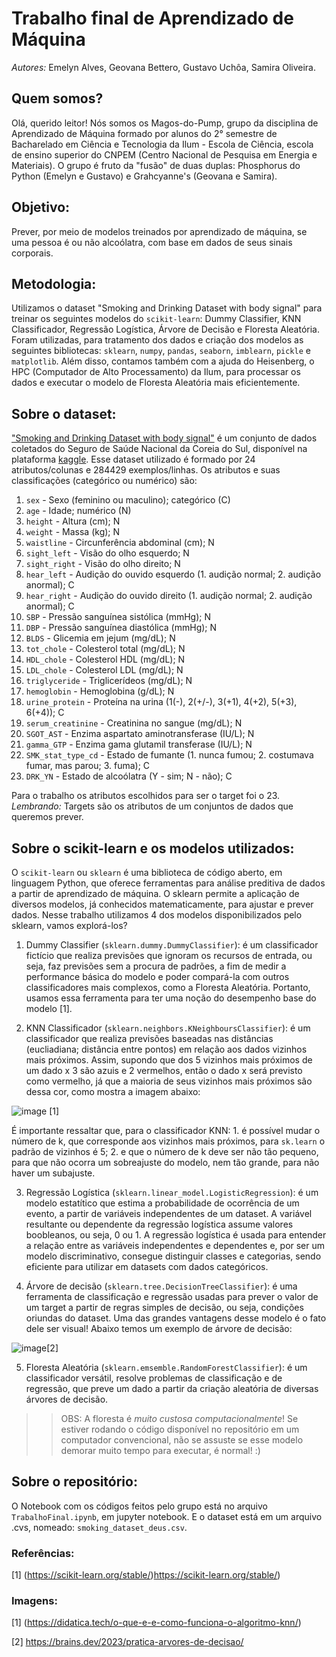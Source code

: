 # Trabalho final de Aprendizado de Máquina

_Autores:_ Emelyn Alves, Geovana Bettero, Gustavo Uchôa, Samira Oliveira.

## Quem somos? 
Olá, querido leitor! Nós somos os Magos-do-Pump, grupo da disciplina de Aprendizado de Máquina formado por alunos do 2° semestre de Bacharelado em Ciência e Tecnologia da Ilum - Escola de Ciência, escola de ensino superior do CNPEM (Centro Nacional de Pesquisa em Energia e Materiais). O grupo é fruto da "fusão" de duas duplas: Phosphorus do Python (Emelyn e Gustavo) e Grahcyanne's (Geovana e Samira). 

## Objetivo: 
Prever, por meio de modelos treinados por aprendizado de máquina, se uma pessoa é ou não alcoólatra, com base em dados de seus sinais corporais. 

## Metodologia:
Utilizamos o dataset "Smoking and Drinking Dataset with body signal" para treinar os seguintes modelos do `scikit-learn`: Dummy Classifier, KNN Classificador, Regressão Logística, Árvore de Decisão e Floresta Aleatória. Foram utilizadas, para tratamento dos dados e criação dos modelos as seguintes bibliotecas: `sklearn`, `numpy`, `pandas`, `seaborn`, `imblearn`, `pickle` e `matplotlib`. Além disso, contamos também com a ajuda do Heisenberg, o HPC (Computador de Alto Processamento) da Ilum, para processar os dados e executar o modelo de Floresta Aleatória mais eficientemente. 

## Sobre o dataset: 
["Smoking and Drinking Dataset with body signal"](https://www.kaggle.com/datasets/sooyoungher/smoking-drinking-dataset) é um conjunto de dados coletados do Seguro de Saúde Nacional da Coreia do Sul, disponível na plataforma [kaggle](https://www.kaggle.com/). Esse dataset utilizado é formado por 24 atributos/colunas e 284429 exemplos/linhas. Os atributos e suas classificações (categórico ou numérico) são: 
1. `sex` - Sexo (feminino ou maculino); categórico (C)
2. `age` - Idade; numérico (N)
3. `height` - Altura (cm); N
4. `weight` - Massa (kg); N
5. `waistline` - Circunferência abdominal (cm); N
6. `sight_left` - Visão do olho esquerdo; N
7. `sight_right` - Visão do olho direito; N
8. `hear_left` - Audição do ouvido esquerdo (1. audição normal; 2. audição anormal); C
9. `hear_right` - Audição do ouvido direito (1. audição normal; 2. audição anormal); C
10. `SBP` - Pressão sanguínea sistólica (mmHg); N 
11. `DBP` - Pressão sanguínea diastólica (mmHg); N 
12. `BLDS` - Glicemia em jejum (mg/dL); N 
13. `tot_chole` - Colesterol total (mg/dL); N
14. `HDL_chole` - Colesterol HDL (mg/dL); N
15. `LDL_chole` - Colesterol LDL (mg/dL); N
16. `triglyceride` - Triglicerídeos (mg/dL); N
17. `hemoglobin` - Hemoglobina (g/dL); N
18. `urine_protein` - Proteína na urina (1(-), 2(+/-), 3(+1), 4(+2), 5(+3), 6(+4)); C 
19. `serum_creatinine` - Creatinina no sangue (mg/dL); N
20. `SGOT_AST` - Enzima aspartato aminotransferase (IU/L); N
21. `gamma_GTP` - Enzima gama glutamil transferase (IU/L); N
23. `SMK_stat_type_cd` - Estado de fumante (1. nunca fumou; 2. costumava fumar, mas parou; 3. fuma); C
24. `DRK_YN` - Estado de alcoólatra (Y - sim; N - não); C

Para o trabalho os atributos escolhidos para ser o target foi o 23. 
*Lembrando:* Targets são os atributos de um conjuntos de dados que queremos prever.

## Sobre o scikit-learn e os modelos utilizados: 
O `scikit-learn` ou `sklearn` é uma biblioteca de código aberto, em linguagem Python, que oferece ferramentas para análise preditiva de dados a partir de aprendizado de máquina. O sklearn permite a aplicação de diversos modelos, já conhecidos matematicamente, para ajustar e prever dados. Nesse trabalho utilizamos 4 dos modelos disponibilizados pelo sklearn, vamos explorá-los? 

1. Dummy Classifier (`sklearn.dummy.DummyClassifier`): é um classificador fictício que realiza previsões que ignoram os recursos de entrada, ou seja, faz previsões sem a procura de padrões, a fim de medir a performance básica do modelo e poder compará-la com outros classificadores mais complexos, como a Floresta Aleatória. Portanto, usamos essa ferramenta para ter uma noção do desempenho base do modelo [1]. 
  
2. KNN Classificador (`sklearn.neighbors.KNeighboursClassifier`): é um classificador que realiza previsões baseadas nas distâncias (eucliadiana; distância entre pontos) em relação aos dados vizinhos mais próximos. Assim, supondo que dos 5 vizinhos mais próximos de um dado x 3 são azuis e 2 vermelhos, então o dado x será previsto como vermelho, já que a maioria de seus vizinhos mais próximos são dessa cor, como mostra a imagem abaixo:

![image](https://github.com/Gbauc/Magos-do-Pump/assets/135053736/e157db63-cef4-4c88-ad3e-1d494e449a1a) [1]

É importante ressaltar que, para o classificador KNN: 1. é possível mudar o número de k, que corresponde aos vizinhos mais próximos, para `sk.learn` o padrão de vizinhos é 5; 2. e que o número de k deve ser não tão pequeno, para que não ocorra um sobreajuste do modelo, nem tão grande, para não haver um subajuste.
   
3. Regressão Logística (`sklearn.linear_model.LogisticRegression`): é um modelo estatítico que estima a probabilidade de ocorrência de um evento, a partir de variáveis independentes de um dataset. A variável resultante ou dependente da regressão logística assume valores boobleanos, ou seja, 0 ou 1. A regressão logística é usada para entender a relação entre as variáveis independentes e dependentes e, por ser um modelo discriminativo, consegue distinguir classes e categorias, sendo eficiente para utilizar em datasets com dados categóricos. 

4. Árvore de decisão (`sklearn.tree.DecisionTreeClassifier`): é uma ferramenta de classificação e regressão usadas para prever o valor de um target a partir de regras simples de decisão, ou seja, condições oriundas do dataset. Uma das grandes vantagens desse modelo é o fato dele ser visual! Abaixo temos um exemplo de árvore de decisão: 

![image](https://github.com/Gbauc/Magos-do-Pump/assets/135053736/c6cca03c-3e8a-4029-baa3-ac4e4212bf05)[2]

5. Floresta Aleatória (`sklearn.emsemble.RandomForestClassifier`): é um classificador versátil, resolve problemas de classificação e de regressão, que preve um dado a partir da criação aleatória de diversas árvores de decisão.
   
>> OBS: A floresta é _muito custosa computacionalmente_! Se estiver rodando o código disponível no repositório em um computador convencional, não se assuste se esse modelo demorar muito tempo para executar, é normal! :)  

## Sobre o repositório: 
O Notebook com os códigos feitos pelo grupo está no arquivo `TrabalhoFinal.ipynb`, em jupyter notebook. E o dataset está em um arquivo .cvs, nomeado: `smoking_dataset_deus.csv`.

### Referências: 
[1] (https://scikit-learn.org/stable/)https://scikit-learn.org/stable/)

### Imagens: 
[1] (https://didatica.tech/o-que-e-e-como-funciona-o-algoritmo-knn/)

[2] https://brains.dev/2023/pratica-arvores-de-decisao/
